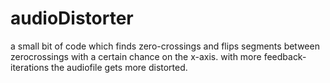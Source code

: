 # audioDistorter

a small bit of code which finds zero-crossings and flips segments between zerocrossings with a certain chance on the x-axis. with more feedback-iterations the audiofile gets more distorted.
